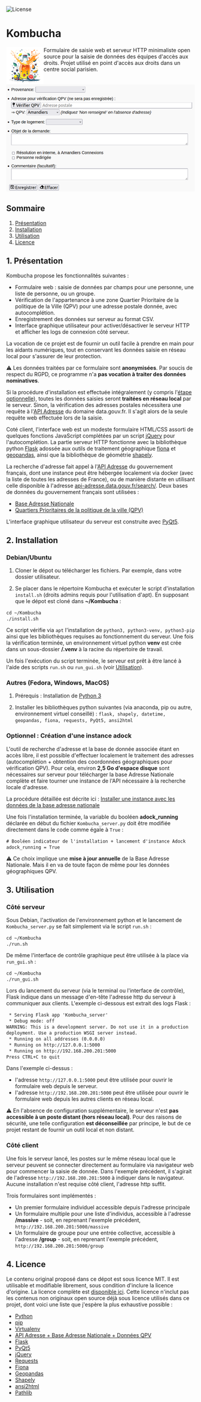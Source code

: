 ![License](https://img.shields.io/github/license/Luz-V/Kombucha)

<h1>Kombucha</h1>

<img align="left" width="100" height="100" src="https://github.com/Luz-V/Kombucha/blob/main/static/icon4.png"> 

Formulaire de saisie web et serveur HTTP minimaliste open source pour la saisie de données des équipes d'accès aux droits. Projet utilisé en point d'accès aux droits dans un centre social parisien.

![Exemple de formulaire](/static/example.png)

## Sommaire

1. [Présentation](#1-présentation)
2. [Installation](#2-installation)
3. [Utilisation](#3-utilisation)
4. [Licence](#4-licence)


## 1. Présentation
Kombucha propose les fonctionnalités suivantes :
- Formulaire web : saisie de données par champs pour une personne, une liste de personne, ou un groupe.
- Vérification de l'appartenance à une zone Quartier Prioritaire de la politique de la Ville (QPV) pour une adresse postale donnée, avec autocomplétion.
- Enregistrement des données sur serveur au format CSV.
- Interface graphique utilisateur pour activer/désactiver le serveur HTTP et afficher les logs de connexion côté serveur.

La vocation de ce projet est de fournir un outil facile à prendre en main pour les aidants numériques, tout en conservant les données saisie en réseau local pour s'assurer de leur protection. 

⚠️ Les données traitées par ce formulaire sont **anonymisées**. Par soucis de respect du RGPD, ce programme n'a **pas vocation à traiter des données nominatives**.

Si la procédure d'installation est effectuée intégralement (y compris l'[étape optionnelle](#optionnel--création-dune-instance-adock)), toutes les données saisies seront **traitées en réseau local** par le serveur. Sinon, la vérification des adresses postales nécessitera une requête à l'[API Adresse](https://adresse.data.gouv.fr/api-doc/adresse) du domaine data.gouv.fr. Il s'agit alors de la seule requête web effectuée lors de la saisie.

Coté client, l'interface web est un modeste formulaire HTML/CSS assorti de quelques fonctions JavaScript complétées par un script [jQuery](https://jquery.com/license/) pour l'autocomplétion. 
La partie serveur HTTP fonctionne avec la bibliothèque python [Flask](https://flask.palletsprojects.com) adossée aux outils de traitement géographique [fiona](https://pypi.org/project/fiona/) et [geopandas](https://geopandas.org), ainsi que la bibliothèque de géométrie [shapely](https://pypi.org/project/shapely/).

La recherche d'adresse fait appel à l'[API Adresse](https://api-adresse.data.gouv.fr/search/) du gouvernement français, dont une instance peut être hébergée localement via docker (avec la liste de toutes les adresses de France), ou de manière distante en utilisant celle disponible à l'adresse [api-adresse.data.gouv.fr/search/](https://api-adresse.data.gouv.fr/search/). 
Deux bases de données du gouvernement français sont utilisées :
- [Base Adresse Nationale](https://adresse.data.gouv.fr/donnees-nationales)
- [Quartiers Prioritaires de la politique de la ville (QPV)](https://www.data.gouv.fr/fr/datasets/quartiers-prioritaires-de-la-politique-de-la-ville-qpv/)

 L'interface graphique utilisateur du serveur est construite avec [PyQt5](https://pypi.org/project/PyQt5/). 


## 2. Installation

### Debian/Ubuntu

1. Cloner le dépot ou télécharger les fichiers. Par exemple, dans votre dossier utilisateur.

2. Se placer dans le répertoire Kombucha et exécuter le script d'installation `install.sh` (droits admins requis pour l'utilisation d'apt). En supposant que le dépot est cloné dans **~/Kombucha** : 
```
cd ~/Kombucha
./install.sh
```

Ce script vérifie via `apt` l'installation de `python3, python3-venv, python3-pip` ainsi que les bibliothèques requises au fonctionnement du serveur. Une fois la vérification terminée, un environnement virtuel python **venv** est crée dans un sous-dossier **/.venv** à la racine du répertoire de travail. 

Un fois l'exécution du script terminée, le serveur est prêt à être lancé à l'aide des scripts `run.sh` ou `run_gui.sh` (voir [Utilisation](#3-utilisation)).

### Autres (Fedora, Windows, MacOS)

1. Prérequis : Installation de [Python 3](https://www.python.org/downloads/)

2. Installer les bibliothèques python suivantes (via anaconda, pip ou autre, environnement virtuel conseillé) : `flask, shapely, datetime, geopandas, fiona, requests, PyQt5, ansi2html`


### Optionnel : Création d'une instance adock

L'outil de recherche d'adresse et la base de donnée associée étant en accès libre, il est possible d'effectuer localement le traitement des adresses (autocomplétion + obtention des coordonnées géographiques pour vérification QPV). Pour cela, environ **2,5 Go d'espace disque** sont nécessaires sur serveur pour télécharger la base Adresse Nationale complète et faire tourner une instance de l'API nécessaire à la recherche locale d'adresse.

La procédure détaillée est décrite ici : [Installer une instance avec les données de la base adresse nationale](https://github.com/BaseAdresseNationale/addok-docker#installer-une-instance-avec-les-donn%C3%A9es-de-la-base-adresse-nationale)

Une fois l'installation terminée, la variable du booléen **adock_running** déclarée en début du fichier `Kombucha_server.py` doit être modifiée directement dans le code comme égale à `True` :
```
# Booléen indicateur de l'installation + lancement d'instance Adock
adock_running = True
```

⚠️ Ce choix implique une **mise à jour annuelle** de la Base Adresse Nationale. Mais il en va de toute façon de même pour les données géographiques QPV.


## 3. Utilisation

### Côté serveur

Sous Debian, l'activation de l'environnement python et le lancement de `Kombucha_server.py` se fait simplement via le script `run.sh` :
```
cd ~/Kombucha
./run.sh
```

De même l'interface de contrôle graphique peut être utilisée à la place via `run_gui.sh` : 
```
cd ~/Kombucha
./run_gui.sh
```

Lors du lancement du serveur (via le terminal ou l'interface de contrôle), Flask indique dans un message d'en-tête l'adresse http du serveur à communiquer aux clients. L'exemple ci-dessous est extrait des logs Flask :
```
 * Serving Flask app 'Kombucha_server'
 * Debug mode: off
WARNING: This is a development server. Do not use it in a production deployment. Use a production WSGI server instead.
 * Running on all addresses (0.0.0.0)
 * Running on http://127.0.0.1:5000
 * Running on http://192.168.200.201:5000
Press CTRL+C to quit
```
Dans l'exemple ci-dessus : 
- l'adresse `http://127.0.0.1:5000` peut être utilisée pour ouvrir le formulaire web depuis le serveur.
- l'adresse `http://192.168.200.201:5000` peut être utilisée pour ouvrir le formulaire web depuis les autres clients en réseau local.

⚠️ En l'absence de configuration supplémentaire, le serveur n'est **pas accessible à un poste distant (hors réseau local)**. Pour des raisons de sécurité, une telle configuration **est déconseillée** par principe, le but de ce projet restant de fournir un outil local et non distant.

### Côté client

Une fois le serveur lancé, les postes sur le même réseau local que le serveur peuvent se connecter directement au formulaire via navigateur web pour commencer la saisie de donnée. Dans l'exemple précédent, il s'agirait de l'adresse `http://192.168.200.201:5000` à indiquer dans le navigateur. Aucune installation n'est requise côté client, l'adresse http suffit.

Trois formulaires sont implémentés :
- Un premier formulaire individuel accessible depuis l'adresse principale 
- Un formulaire multiple pour une liste d'individus, accessible à l'adresse **/massive** - soit, en reprenant l'exemple précédent, `http://192.168.200.201:5000/massive`
- Un formulaire de groupe pour une entrée collective, accessible à l'adresse **/group** - soit, en reprenant l'exemple précédent, `http://192.168.200.201:5000/group`

## 4. Licence

Le contenu original proposé dans ce dépot est sous licence MIT. Il est utilisable et modifiable librement, sous condition d'inclure la licence d'origine. La licence complète est [disponible ici](https://github.com/Luz-V/Kombucha/blob/main/LICENSE). Cette licence n'inclut pas les contenus non originaux open source déjà sous licence utilisés dans ce projet, dont voici une liste que j'espère la plus exhaustive possible :
- [Python](https://docs.python.org/3/license.html)
- [pip](https://github.com/pypa/pip/blob/main/LICENSE.txt)
- [Virtualenv](https://github.com/pypa/virtualenv/blob/main/LICENSE) 
- [API Adresse + Base Adresse Nationale + Données QPV](https://github.com/etalab/licence-ouverte/blob/master/LO.md)
- [Flask](https://flask.palletsprojects.com/en/2.3.x/license/)
- [PyQt5](https://doc.qt.io/qtforpython-6/licenses.html)
- [jQuery](https://jquery.com/license/)
- [Requests](https://requests.readthedocs.io/en/latest/)
- [Fiona](https://github.com/Toblerity/Fiona?tab=BSD-3-Clause-1-ov-file)
- [Geopandas](https://github.com/geopandas/geopandas/blob/main/LICENSE.txt)
- [Shapely](https://github.com/shapely/shapely/blob/main/LICENSE.txt)
- [ansi2html](https://github.com/pycontribs/ansi2html/blob/main/LICENSE)
- [Pathlib](https://github.com/chigopher/pathlib/blob/master/LICENSE)



